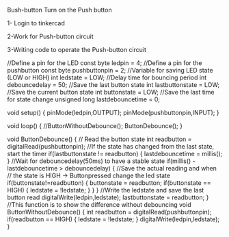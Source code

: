 Bush-button
Turn on the Push button

1- Login to tinkercad

2-Work for Push-button circuit

3-Writing code to operate the Push-button circuit

//Define a pin for the LED
const byte ledpin = 4;
//Define a pin for the pushbutton
const byte pushbuttonpin = 2;
//Variable for saving LED state (LOW or HIGH)
int ledstate = LOW;
//Delay time for bouncing period
int debouncedelay = 50;
//Save the last button state
int lastbuttonstate = LOW;
//Save the current button state
int buttonstate = LOW;
//Save the last time for state change
unsigned long lastdebouncetime = 0;

void setup() 
{
 pinMode(ledpin,OUTPUT);
 pinMode(pushbuttonpin,INPUT);
}

void loop() 
{
 //ButtonWithoutDebounce();
  ButtonDebounce();
}

void ButtonDebounce()
{
  // Read the button state
  int readbutton = digitalRead(pushbuttonpin);
  //If the state has changed from the last state, start the timer
  if(lastbuttonstate != readbutton)
  {
    lastdebouncetime = millis();
  }
  //Wait for debouncedelay(50ms) to have a stable state
  if(millis() - lastdebouncetime > debouncedelay)
  {
   //Save the actual reading and when
   // the state is HIGH -> Buttonpressed change the led state
   if(buttonstate!=readbutton) 
   {
     buttonstate = readbutton;
     if(buttonstate == HIGH)
     {
       ledstate = !ledstate;
     }
   }
  }
  //Write the ledstate and save the last button read
  digitalWrite(ledpin,ledstate);
  lastbuttonstate = readbutton;
}
//This function is to show the difference without debouncing
void ButtonWithoutDebounce()
{
  int readbutton = digitalRead(pushbuttonpin);
 if(readbutton == HIGH)
 {
   ledstate = !ledstate;
 }
 digitalWrite(ledpin,ledstate);
}
